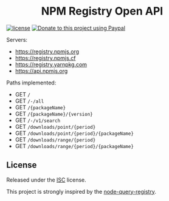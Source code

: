 <div align="center">

# NPM Registry Open API

</div>

[![license](https://img.shields.io/github/license/pichillilorenzo/known-http-header-db)](/LICENSE)
[![Donate to this project using Paypal](https://img.shields.io/badge/paypal-donate-yellow.svg)](https://www.paypal.me/LorenzoPichilli)

Servers:
- https://registry.npmjs.org
- https://registry.npmjs.cf
- https://registry.yarnpkg.com
- https://api.npmjs.org

Paths implemented:
- GET `/`
- GET `/-/all`
- GET `/{packageName}`
- GET `/{packageName}/{version}`
- GET `/-/v1/search`
- GET `/downloads/point/{period}`
- GET `/downloads/point/{period}/{packageName}`
- GET `/downloads/range/{period}`
- GET `/downloads/range/{period}/{packageName}`

## License

Released under the [ISC](/LICENSE) license.

This project is strongly inspired by the [node-query-registry](https://github.com/velut/node-query-registry).
